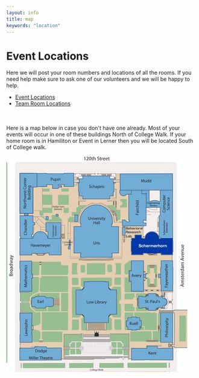 ```yaml
---
layout: info
title: map
keywords: "location"
---
```


# **Event Locations**

Here we will post your room numbers and locations of all the rooms. If you need help make sure to ask one of our volunteers and we will be happy to help.

-   [Event Locations](https://drive.google.com/file/d/1rH8uxAEIBB7uNQa5ODV8KzsOhopJo2vJ/view?usp=sharing)
-   [Team Room Locations](https://drive.google.com/drive/folders/15J2z5LFEVw5viRTbIxpFHrzvkNxoDg3R)

<br> <br>
Here is a map below in case you don't have one already. Most of your events will occur in one of these buildings North of College Walk. If your home room is in Hamiliton or Event in Lerner then you will be located South of College walk.

![campus picture](/assets/images/campus_map.png)
